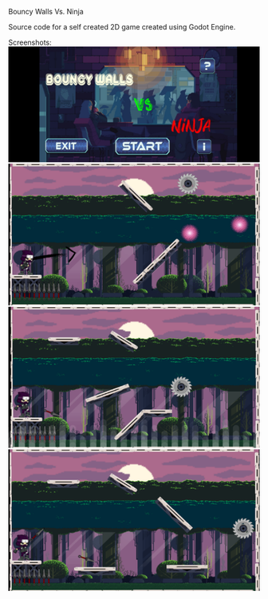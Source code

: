 Bouncy Walls Vs. Ninja

Source code for a self created 2D game created using Godot Engine.

Screenshots:
 ![Screenshot 1](https://raw.githubusercontent.com/PrayasJ/Bouncy-Walls-Vs.-Ninja/master/S1.png)
 ![Screenshot 2](https://raw.githubusercontent.com/PrayasJ/Bouncy-Walls-Vs.-Ninja/master/S2.png)
 ![Screenshot 3](https://raw.githubusercontent.com/PrayasJ/Bouncy-Walls-Vs.-Ninja/master/S3.png)
 ![Screenshot 4](https://raw.githubusercontent.com/PrayasJ/Bouncy-Walls-Vs.-Ninja/master/S4.png)
